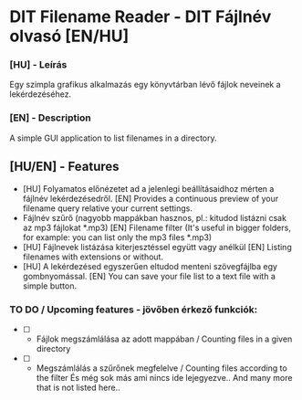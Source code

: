 # DIT Filename Reader - DIT Fájlnév olvasó [EN/HU]
### [HU] - Leírás
Egy szimpla grafikus alkalmazás egy könyvtárban lévő fájlok neveinek a lekérdezéséhez.
### [EN] - Description
A simple GUI application to list filenames in a directory.

## [HU/EN] - Features
 - [HU] Folyamatos előnézetet ad a jelenlegi beállításaidhoz mérten a fájlnév lekérdezésedről.
 [EN] Provides a continuous preview of your filename query relative your current settings.
 - Fájlnév szűrő (nagyobb mappákban hasznos, pl.: kitudod listázni csak az mp3 fájlokat *.mp3)
 [EN] Filename filter (It's useful in bigger folders, for example: you can list only the mp3 files *.mp3) 
- [HU] Fájlnevek listázása kiterjesztéssel együtt vagy anélkül
 [EN] Listing filenames with extensions or without.
- [HU] A lekérdezésed egyszerűen eltudod menteni szövegfájlba egy gombnyomással.
[EN] You can save your file list to a text file with a simple button.

### TO DO / Upcoming features - jövőben érkező funkciók:
- [ ] - Fájlok megszámlálása az adott mappában / Counting files in a given directory
- [ ] - Megszámlálás a szűrőnek megfelelve / Counting files according to the filter
És még sok más ami nincs ide lejegyezve.. And many more that is not listed here..